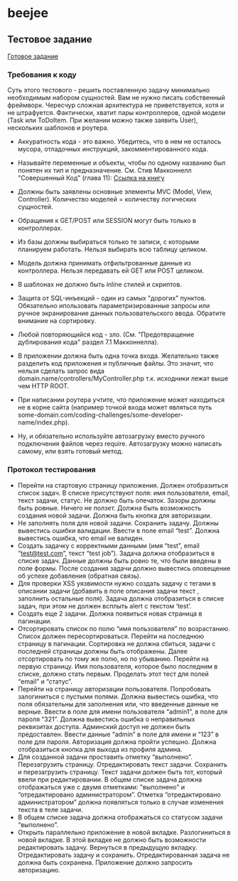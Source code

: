 # beejee
## Тестовое задание
[Готовое задание](http://j93766d2.beget.tech)

### Требования к коду

Суть этого тестового - решить поставленную задачу минимально необходимым набором сущностей. 
Вам не нужно писать собственный фреймворк. Чересчур сложная архитектура не приветствуется, 
хотя и не штрафуется. Фактически, хватит пары контроллеров, одной модели 
(Task или ToDoItem. При желании можно также заявить User), нескольких шаблонов и роутера.

- Аккуратность кода - это важно. Убедитесь, что в нем не осталось мусора, отладочных инструкций, 
закомментированного кода.
- Называйте переменные и объекты, чтобы по одному названию был понятен их тип и предназначение.
См. Стив Макконнелл "Совершенный Код" (глава 11): [Ссылка на книгу](https://beejee.ru/upload/CMS/files/%D0%A1%D0%BE%D0%B2%D0%B5%D1%80%D1%88%D0%B5%D0%BD%D0%BD%D1%8B%D0%B8%CC%86%20%D0%BA%D0%BE%D0%B4%20(%20PDFDrive%20).pdf)

- Должны быть заявлены основные элементы MVC (Model, View, Controller). Количество моделей = количеству логических
сущностей.
- Обращения к GET/POST или SESSION могут быть только в контроллерах.
- Из базы должны выбираться только те записи, с которыми планируем работать. Нельзя выбирать всю таблицу целиком.
- Модель должна принимать отфильтрованные данные из контроллера. Нельзя передавать ей GET или POST целиком.
- В шаблонах не должно быть inline стилей и скриптов.
- Защита от SQL-инъекций - один из самых "дорогих" пунктов. Обязательно ипользовать параметризированные 
запросы или ручное экранирование данных пользовательского ввода. Обратите внимание на сортировку.
- Любой повторяющийся код - зло. (См. "Предотвращение дублирования кода" раздел 7.1 Макконнелла).
- В приложении должна быть одна точка входа. Желательно также разделить код приложения и публичные файлы. 
Это значит, что нельзя сделать запрос вида domain.name/controllers/MyController.php т.к. 
исходники лежат выше чем HTTP ROOT.
- При написании роутера учтите, что приложение может находиться не в корне сайта 
(например точкой входа может являться путь some-domain.com/coding-challenges/some-developer-name/index.php).
- Ну, и обязательно используйте автозагрузку вместо ручного подключения файлов через require. Автозагрузку можно написать самому, или взять готовый метод.

### Протокол тестирования

- Перейти на стартовую страницу приложения. Должен отобразиться список задач. В списке присутствуют поля: имя пользователя, 
email, текст задачи, статус. Не должно быть опечаток. Зазоры должны быть ровные. Ничего не ползет.
Должна быть возможность создания новой задачи. Должна быть кнопка для авторизации.
- Не заполнять поля для новой задачи. Сохранить задачу. Должны вывестись ошибки валидации. 
Ввести в поле email “test”. Должна вывестись ошибка, что email не валиден.
- Создать задачку с корректными данными (имя “test”, email “test@test.com”, текст “test job”).
Задача должна отобразиться в списке задач. Данные должны быть ровно те, что были введены в поле формы.
После создания задачи должно вывестись оповещение об успехе добавления (обратная связь).
- Для проверки XSS уязвимости нужно создать задачу с тегами в описании задачи
(добавить в поле описания задачи текст , заполнить остальные поля).
Задача должна отобразиться в списке задач, при этом не должен всплыть alert c текстом ‘test’.
- Создать еще 2 задачи. Должна появиться новая страница в пагинации.
- Отсортировать список по полю “имя пользователя” по возрастанию. Список должен пересортироваться.
Перейти на последнюю страницу в пагинации. Сортировка не должна сбиться, задачи с последней страницы
должны быть отображены. Далее отсортировать по тому же полю, но по убыванию. Перейти на первую страницу.
Имя пользователя, которое было последним в списке, должно стать первым. Проделать этот тест для полей “email” и “статус”.
- Перейти на страницу авторизации пользователя. Попробовать залогиниться с пустыми полями.
Должна вывестись ошибка, что поля обязательны для заполнения или, что введенные данные не верные.
Ввести в поле для имени пользователя “admin1”, в поле для пароля “321”. Должна вывестись ошибка о
неправильных реквизитах доступа. Админский доступ не должен быть предоставлен. Ввести данные “admin” в
поле для имени и “123” в поле для пароля. Авторизация должна пройти успешно. Должна отобразиться
кнопка для выхода из профиля админа.
- Для созданной задачи проставить отметку “выполнено”. Перезагрузить страницу. Отредактировать текст задачи.
Сохранить и перезагрузить страницу. Текст задачи должен быть тот, который ввели при редактировании.
В общем списке задача должна отображаться уже с двумя отметками: "выполнено" и “отредактировано администратором”.
Отметка “отредактировано администратором” должна появляться только в случае изменения текста в теле задачи.
- В общем списке задача должна отображаться со статусом задачи “выполнено”.
- Открыть параллельно приложение в новой вкладке. Разлогиниться в новой вкладке.
В этой вкладке не должно быть возможности редактировать задачу. Вернуться в предыдущую вкладку.
Отредактировать задачу и сохранить. Отредактированная задача не должна быть сохранена.
Приложение должно запросить авторизацию.
